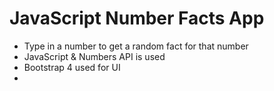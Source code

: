 # JavaScript Number Facts App

- Type in a number to get a random fact for that number
- JavaScript & Numbers API is used
- Bootstrap 4 used for UI
- 
